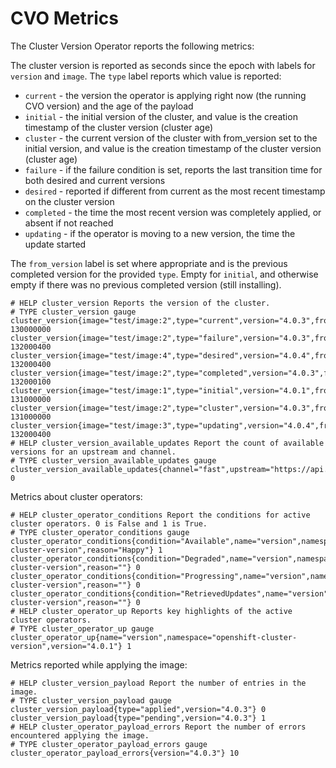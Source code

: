 # CVO Metrics

The Cluster Version Operator reports the following metrics:

The cluster version is reported as seconds since the epoch with labels for `version` and
`image`. The `type` label reports which value is reported:

* `current` - the version the operator is applying right now (the running CVO version) and the age of the payload
* `initial` - the initial version of the cluster, and value is the creation timestamp of the cluster version (cluster age)
* `cluster` - the current version of the cluster with from_version set to the initial version, and value is the creation timestamp of the cluster version (cluster age)
* `failure` - if the failure condition is set, reports the last transition time for both desired and current versions
* `desired` - reported if different from current as the most recent timestamp on the cluster version
* `completed` - the time the most recent version was completely applied, or absent if not reached
* `updating` - if the operator is moving to a new version, the time the update started

The `from_version` label is set where appropriate and is the previous completed version for the provided `type`. Empty for
`initial`, and otherwise empty if there was no previous completed version (still installing).

```
# HELP cluster_version Reports the version of the cluster.
# TYPE cluster_version gauge
cluster_version{image="test/image:2",type="current",version="4.0.3",from_version="4.0.2"} 130000000
cluster_version{image="test/image:2",type="failure",version="4.0.3",from_version="4.0.2"} 132000400
cluster_version{image="test/image:4",type="desired",version="4.0.4",from_version="4.0.2"} 132000400
cluster_version{image="test/image:2",type="completed",version="4.0.3",from_version="4.0.2"} 132000100
cluster_version{image="test/image:1",type="initial",version="4.0.1",from_version=""} 131000000
cluster_version{image="test/image:2",type="cluster",version="4.0.3",from_version="4.0.1"} 131000000
cluster_version{image="test/image:3",type="updating",version="4.0.4",from_version="4.0.3"} 132000400
# HELP cluster_version_available_updates Report the count of available versions for an upstream and channel.
# TYPE cluster_version_available_updates gauge
cluster_version_available_updates{channel="fast",upstream="https://api.openshift.com/api/upgrades_info/v1/graph"} 0
```

Metrics about cluster operators:

```
# HELP cluster_operator_conditions Report the conditions for active cluster operators. 0 is False and 1 is True.
# TYPE cluster_operator_conditions gauge
cluster_operator_conditions{condition="Available",name="version",namespace="openshift-cluster-version",reason="Happy"} 1
cluster_operator_conditions{condition="Degraded",name="version",namespace="openshift-cluster-version",reason=""} 0
cluster_operator_conditions{condition="Progressing",name="version",namespace="openshift-cluster-version",reason=""} 0
cluster_operator_conditions{condition="RetrievedUpdates",name="version",namespace="openshift-cluster-version",reason=""} 0
# HELP cluster_operator_up Reports key highlights of the active cluster operators.
# TYPE cluster_operator_up gauge
cluster_operator_up{name="version",namespace="openshift-cluster-version",version="4.0.1"} 1
```

Metrics reported while applying the image:

```
# HELP cluster_version_payload Report the number of entries in the image.
# TYPE cluster_version_payload gauge
cluster_version_payload{type="applied",version="4.0.3"} 0
cluster_version_payload{type="pending",version="4.0.3"} 1
# HELP cluster_operator_payload_errors Report the number of errors encountered applying the image.
# TYPE cluster_operator_payload_errors gauge
cluster_operator_payload_errors{version="4.0.3"} 10
```